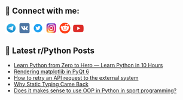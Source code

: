 ## 🔎 Connect with me:
[<img src="https://github.com/bullbesh/bullbesh/blob/main/images/Telegram.png" width="32" height="32" />](https://t.me/bullbesh)
[<img src="https://github.com/bullbesh/bullbesh/blob/main/images/VK.png" width="32" height="32" />](https://vk.com/bullbesh)
[<img src="https://github.com/bullbesh/bullbesh/blob/main/images/Twitter.png" width="32" height="32" />](https://twitter.com/bullbesh1)
[<img src="https://github.com/bullbesh/bullbesh/blob/main/images/Instagram.png" width="32" height="32" />](https://www.instagram.com/bullbesh)
[<img src="https://github.com/bullbesh/bullbesh/blob/main/images/Reddit.png" width="32" height="32" />](https://www.reddit.com/user/bullbesh)
[<img src="https://github.com/bullbesh/bullbesh/blob/main/images/YouTube.png" width="32" height="32" />](https://www.youtube.com/channel/UCtfjRs6uzgq5mfm8S06WTcg)

## 📕 Latest r/Python Posts
<!-- BLOG-POST-LIST:START -->
- [Learn Python from Zero to Hero — Learn Python in 10 Hours](https://www.reddit.com/r/Python/comments/141fqy6/learn_python_from_zero_to_hero_learn_python_in_10/)
- [Rendering matplotlib in PyQt 6](https://www.reddit.com/r/Python/comments/141f88f/rendering_matplotlib_in_pyqt_6/)
- [How to retry an API request to the external system](https://www.reddit.com/r/Python/comments/141dpa2/how_to_retry_an_api_request_to_the_external_system/)
- [Why Static Typing Came Back](https://www.reddit.com/r/Python/comments/141cv2q/why_static_typing_came_back/)
- [Does it makes sense to use OOP in Python in sport programming?](https://www.reddit.com/r/Python/comments/141cqps/does_it_makes_sense_to_use_oop_in_python_in_sport/)
<!-- BLOG-POST-LIST:END -->
